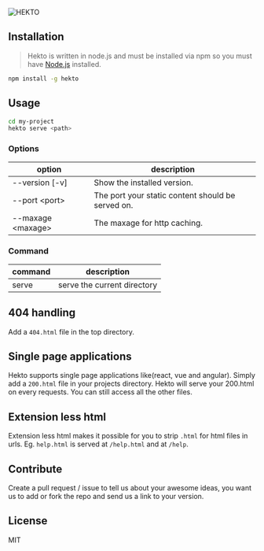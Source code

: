 ![HEKTO](https://cldup.com/RIKwNeeZw4.png)

## Installation
> Hekto is written in node.js and must be installed via npm so you must have [Node.js](http://nodejs.org) installed.

```bash
npm install -g hekto
```

## Usage
```bash
cd my-project
hekto serve <path>
```

### Options

| option           | description                                       |
| -----------------| ------------------------------------------------- |
| --version [-v]   | Show the installed version.                       |
| --port \<port>   | The port your static content should be served on. |
| --maxage \<maxage>| The maxage for http caching.                     |

### Command
| command| description                |
| -------| ---------------------------|
| serve  | serve the current directory|

## 404 handling
Add a `404.html` file in the top directory.

## Single page applications
Hekto supports single page applications like(react, vue and angular). Simply add a `200.html` file in your projects directory. Hekto will serve your 200.html on every requests. You can still access all the other files.

## Extension less html
Extension less html makes it possible for you to strip `.html` for html files in urls. Eg. `help.html` is served at `/help.html` and at `/help`.

## Contribute
Create a pull request / issue to tell us about your awesome ideas, you want us to add or fork the repo and send us a link to your version.

## License
MIT
